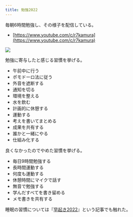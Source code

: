 ```yaml
---
title: 勉強2022
---
```

毎朝6時間勉強し、その様子を配信している。

*   [https://www.youtube.com/c/r7kamura](https://www.youtube.com/c/r7kamura)

![](https://lh3.googleusercontent.com/docs/AG8NV2Y8a_dPwNV_IjKDoksGLk7Ya7JdNZ7_Hg9vbH7X3PhdQH2xrwFM6_W_cG2EmnkIeVV9yVBpFfsSfxYFWOw48ySidGKuGvqusykUl-hn43tjnUuv2IMI4k2iH8rkM4Elz24t1L1W05nOIS7Y3f4NvzH9_QvfuO7JmbDLAuxwCcdWp_Ajo73WcUWQotFqhv6cOjZjKMsguwnms95B0jSnKMCB76mivkbzm3N7QbsU3nnMbmmHH9Lrfyr6K9ZH86wtcEMbGu6Xm2t0Sm0HzJTO_T4yaIk6C5w_PVYUtdTTMySn385KbVDow6rZ2zdLilkLYJ8h-hf7uEgyv_ajKbAs0eHb-8Qc2MZPUJ0NRvOwUrvqTbmFQrxdCzi_ZuOlQTGhxGNc118fr7a1qpYAvWw02BmlhuSih_i1erDsjf1WkpjJp2v3SrAkPD6W8epvux97iz4pSX4sgyTkCcxTuTMhfoD7iez4OxLAFiT_m5NyBTbAhWjHhlqAuTI76yqiujm5AW5UvEwao_v6jLCXxhQbvR0sDgR1uOe5m4UzwplkobKtXF355_FtfzR0LegcWzsXrxzkxFP7-TV31BM2RZwE0IitGA_vjl_HnsCync_yXcaHovm3f9vpgEjhsaIfW8ztd2hsOfkSjxHijFhNTdPBJpmDU3MyBB0sD66wUq71pOcYoJNA7xvCgkDMAVaivtVfrfCV8adpXO_6y2tw2GTs9g5MrfIVQzGG122XPcWxOSQdQaD6o58EVAuVMYfF5o91A4etE3KzsH3NVnnLLxVSaAiYlN2daghLk-CT6HLlc0VaMiVJEcWeuC_w1nkK1xjm3jOnf1XyLv5SkYoxC31AJpPgsMphv-QyKOw2FbiVALYLJDBoSbvlVV_--HMInQUQpupO5sRUjqhV4FCIVnGSktC3S8rGVtMdWsMvbMWxh8IldQ4kZXiQI122K30lmbiTOczl-GzCIorDijFSE_d25-O2hi0r1jklg21j2OWa38FjsOZvaEHaU2qbP4F0uqsNT9hRCOyR5_GFJ_5qlpcO7w-UUoCTIKLWQ4h89i0YE0Gfnh_8PY75BhxR1mcDfQ5f34YYiQA_KXzssPkO_eFeBAmmA9jKULLAUjxfg2hAPbvrEnn7_uDRpQmBPla4nh0zCRGF0hFD05N-aDidO1M-Qa6rzHzSWF7MLVNi8IkZw9iJ5rBv-djS694ChfxK9pMfNnwGwIMtBcd_TnffyLN1TNOrA6UHdqcydLxR9T4bkx0uFvlFHA)

勉強に寄与したと感じる習慣を挙げる。

*   午前中に行う
*   ポモドーロ法に従う
*   外音を遮断する
*   通知を切る
*   環境を整える
*   水を飲む
*   計画的に休憩する
*   運動する
*   考えを書いてまとめる
*   成果を共有する
*   誰かと一緒にやる
*   仕組み化する

良くなかったのでやめた習慣を挙げる。

*   毎日9時間勉強する
*   長時間運動する
*   何度も運動する
*   休憩時間にマイクで話す
*   無音で勉強する
*   学んだすべてを書き留める
*   メモ書きを共有する

睡眠の習慣については『[早起き2022](https://r7kamura.com/articles/2022-06-21-good-morning-2022)』という記事でも触れた。
